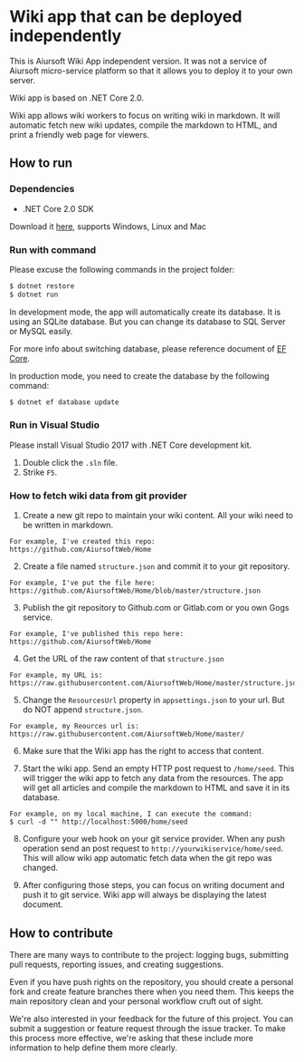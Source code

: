 # Wiki app that can be deployed independently

This is Aiursoft Wiki App independent version. It was not a service of Aiursoft micro-service platform so that it allows you to deploy it to your own server.

Wiki app is based on .NET Core 2.0.

Wiki app allows wiki workers to focus on writing wiki in markdown. It will automatic fetch new wiki updates, compile the markdown to HTML, and print a friendly web page for viewers.

## How to run


### Dependencies

* .NET Core 2.0 SDK 

Download it [here](https://www.microsoft.com/net), supports Windows, Linux and Mac

### Run with command

Please excuse the following commands in the project folder:

```bash
$ dotnet restore
$ dotnet run
```

In development mode, the app will automatically create its database. It is using an SQLite database. But you can change its database to SQL Server or MySQL easily.

For more info about switching database, please reference document of [EF Core](https://docs.microsoft.com/en-us/ef/core/providers/).

In production mode, you need to create the database by the following command:

```bash
$ dotnet ef database update
```

### Run in Visual Studio

Please install Visual Studio 2017 with .NET Core development kit.

1. Double click the `.sln` file.
2. Strike `F5`.

### How to fetch wiki data from git provider

1. Create a new git repo to maintain your wiki content. All your wiki need to be written in markdown.

```
For example, I've created this repo:
https://github.com/AiursoftWeb/Home
```

2. Create a file named `structure.json` and commit it to your git repository.

```
For example, I've put the file here:
https://github.com/AiursoftWeb/Home/blob/master/structure.json
```

3. Publish the git repository to Github.com or Gitlab.com or you own Gogs service.
```
For example, I've published this repo here:
https://github.com/AiursoftWeb/Home
```

4. Get the URL of the raw content of that `structure.json`
```
For example, my URL is:
https://raw.githubusercontent.com/AiursoftWeb/Home/master/structure.json
```
5. Change the `ResourcesUrl` property in `appsettings.json` to your url. But do NOT append `structure.json`.

```
For example, my Reources url is:
https://raw.githubusercontent.com/AiursoftWeb/Home/master/
```
6. Make sure that the Wiki app has the right to access that content.

7. Start the wiki app. Send an empty HTTP post request to `/home/seed`. This will trigger the wiki app to fetch any data from the resources. The app will get all articles and compile the markdown to HTML and save it in its database.

```
For example, on my local machine, I can execute the command:
$ curl -d "" http://localhost:5000/home/seed
```

8. Configure your web hook on your git service provider. When any push operation send an post request to `http://yourwikiservice/home/seed`. This will allow wiki app automatic fetch data when the git repo was changed.

9. After configuring those steps, you can focus on writing document and push it to git service. Wiki app will always be displaying the latest document.


## How to contribute

There are many ways to contribute to the project: logging bugs, submitting pull requests, reporting issues, and creating suggestions.

Even if you have push rights on the repository, you should create a personal fork and create feature branches there when you need them. This keeps the main repository clean and your personal workflow cruft out of sight.

We're also interested in your feedback for the future of this project. You can submit a suggestion or feature request through the issue tracker. To make this process more effective, we're asking that these include more information to help define them more clearly.